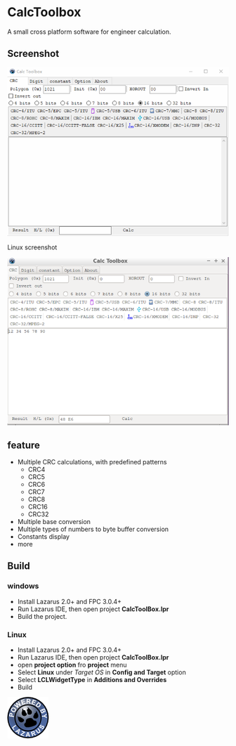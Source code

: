 # CalcToolbox

A small cross platform software for engineer calculation.


## Screenshot

![](demo.gif)  


Linux screenshot

![](screenshot-linux.png)  

## feature

- Multiple CRC calculations, with predefined patterns
  - CRC4
  - CRC5
  - CRC6
  - CRC7
  - CRC8
  - CRC16
  - CRC32
- Multiple base conversion
- Multiple types of numbers to byte buffer conversion
- Constants display
- more


## Build

### windows

- Install Lazarus 2.0+ and FPC 3.0.4+
- Run Lazarus IDE, then open project **CalcToolBox.lpr**
- Build the project.

### Linux

- Install Lazarus 2.0+ and FPC 3.0.4+
- Run Lazarus IDE, then open project **CalcToolBox.lpr**
- open **project option** fro **project** menu
- Select **Linux** under *Target OS* in **Config and Target** option
- Select **LCLWidgetType** in **Additions and Overrides**
- Build

![](powered_by.png)
